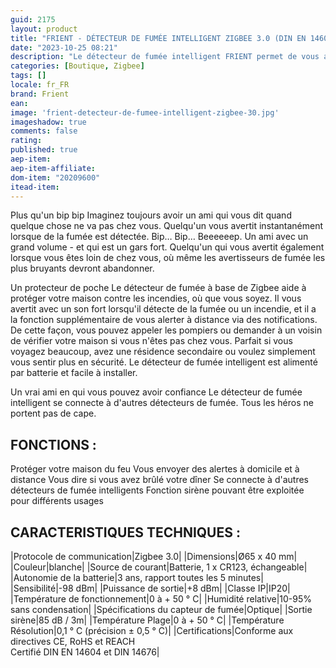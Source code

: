 ```yaml
---
guid: 2175
layout: product 
title: "FRIENT - DÉTECTEUR DE FUMÉE INTELLIGENT ZIGBEE 3.0 (DIN EN 14604 ET DIN 14676) + FONCTION SIRÈNE"
date: "2023-10-25 08:21"
description: "Le détecteur de fumée intelligent FRIENT permet de vous alerter à distance et en temps réel en cas de début d'incendie dans votre logement."
categories: [Boutique, Zigbee]
tags: []
locale: fr_FR
brand: Frient
ean: 
image: 'frient-detecteur-de-fumee-intelligent-zigbee-30.jpg'
imageshadow: true
comments: false
rating:  
published: true
aep-item: 
aep-item-affiliate:
dom-item: "20209600"
itead-item:
---
```


Plus qu'un bip bip
Imaginez toujours avoir un ami qui vous dit quand quelque chose ne va pas chez vous. Quelqu'un vous avertit instantanément lorsque de la fumée est détectée. Bip… Bip… Beeeeeep. Un ami avec un grand volume - et qui est un gars fort. Quelqu'un qui vous avertit également lorsque vous êtes loin de chez vous, où même les avertisseurs de fumée les plus bruyants devront abandonner.

Un protecteur de poche
Le détecteur de fumée à base de Zigbee aide à protéger votre maison contre les incendies, où que vous soyez. Il vous avertit avec un son fort lorsqu'il détecte de la fumée ou un incendie, et il a la fonction supplémentaire de vous alerter à distance via des notifications. De cette façon, vous pouvez appeler les pompiers ou demander à un voisin de vérifier votre maison si vous n'êtes pas chez vous. Parfait si vous voyagez beaucoup, avez une résidence secondaire ou voulez simplement vous sentir plus en sécurité. Le détecteur de fumée intelligent est alimenté par batterie et facile à installer.

Un vrai ami en qui vous pouvez avoir confiance
Le détecteur de fumée intelligent se connecte à d'autres détecteurs de fumée. Tous les héros ne portent pas de cape.

## FONCTIONS :

Protéger votre maison du feu
Vous envoyer des alertes à domicile et à distance
Vous dire si vous avez brûlé votre dîner
Se connecte à d'autres détecteurs de fumée intelligents
Fonction sirène pouvant être exploitée pour différents usages

## CARACTERISTIQUES TECHNIQUES :

|Protocole de communication|Zigbee 3.0|
|Dimensions|Ø65 x 40 mm|
|Couleur|blanche|
|Source de courant|Batterie, 1 x CR123, échangeable|
|Autonomie de la batterie|3 ans, rapport toutes les 5 minutes|
|Sensibilité|-98 dBm|
|Puissance de sortie|+8 dBm|
|Classe IP|IP20|
|Température de fonctionnement|0 à + 50 ° C|
|Humidité relative|10-95% sans condensation|
|Spécifications du capteur de fumée|Optique|
|Sortie sirène|85 dB / 3m|
|Température Plage|0 à + 50 ° C|
|Température Résolution|0,1 ° C (précision ± 0,5 ° C)|
|Certifications|Conforme aux directives CE, RoHS et REACH<br>Certifié DIN EN 14604 et DIN 14676|
